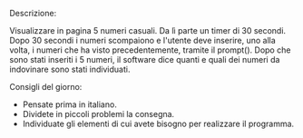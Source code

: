 Descrizione:

Visualizzare in pagina 5 numeri casuali. Da lì parte un timer di 30 secondi.
Dopo 30 secondi i numeri scompaiono e l'utente deve inserire, uno alla volta, i numeri che ha visto precedentemente, tramite il prompt().
Dopo che sono stati inseriti i 5 numeri, il software dice quanti e quali dei numeri da indovinare sono stati individuati.

Consigli del giorno:

* Pensate prima in italiano.
* Dividete in piccoli problemi la consegna.
* Individuate gli elementi di cui avete bisogno per realizzare il programma.